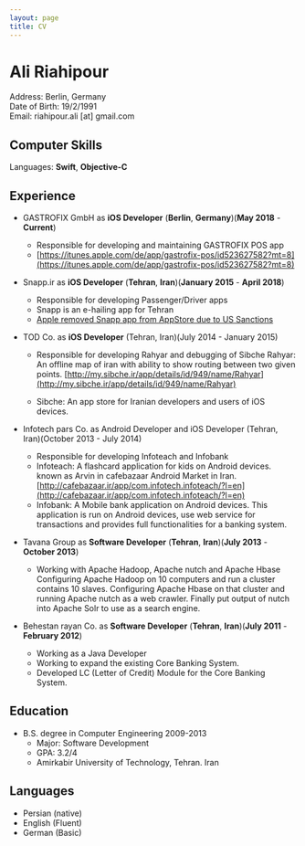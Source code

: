 ```yaml
---
layout: page
title: CV
---
```

# Ali Riahipour

Address: Berlin, Germany<br>
Date of Birth: 19/2/1991<br>
Email: riahipour.ali [at] gmail.com

## Computer Skills

Languages: **Swift**, **Objective-C**<br>

## Experience

* GASTROFIX GmbH as **iOS Developer** (**Berlin**, **Germany**)(**May 2018** - **Current**)

  * Responsible for developing and maintaining GASTROFIX POS app
  * [https://itunes.apple.com/de/app/gastrofix-pos/id523627582?mt=8](https://itunes.apple.com/de/app/gastrofix-pos/id523627582?mt=8)

* Snapp.ir as **iOS Developer** (**Tehran**, **Iran**)(**January 2015** - **April 2018**)

  * Responsible for developing Passenger/Driver apps
  * Snapp is an e-hailing app for Tehran
  * [Apple removed Snapp app from AppStore due to US Sanctions](https://www.theverge.com/2017/8/25/16201434/apple-iran-app-store-removal-sanctions-trump)

* TOD Co. as **iOS Developer** (Tehran, Iran)(July 2014 - January 2015)

  * Responsible for developing Rahyar and debugging of Sibche
Rahyar: An offline map of iran with ability to show routing between two given points. 
[http://my.sibche.ir/app/details/id/949/name/Rahyar](http://my.sibche.ir/app/details/id/949/name/Rahyar)

  * Sibche: An app store for Iranian developers and users of iOS devices.
* Infotech pars Co. as Android Developer and iOS Developer (Tehran, Iran)(October 2013 - July 2014)

  * Responsible for developing Infoteach and Infobank
  * Infoteach: A flashcard application for kids on Android devices. known as Arvin in cafebazaar Android Market in Iran. 
[http://cafebazaar.ir/app/com.infotech.infoteach/?l=en](http://cafebazaar.ir/app/com.infotech.infoteach/?l=en)
  * Infobank: A Mobile bank application on Android devices. This application is run on Android devices, use web service for transactions and provides full functionalities for a banking system.

* Tavana Group as **Software Developer** (**Tehran**, **Iran**)(**July 2013** - **October 2013**)

  * Working with Apache Hadoop, Apache nutch and Apache Hbase
Configuring Apache Hadoop on 10 computers and run a cluster contains 10 slaves. Configuring Apache Hbase on that cluster and running Apache nutch as a web crawler. Finally put output of nutch into Apache Solr to use as a search engine.

* Behestan rayan Co. as **Software Developer** (**Tehran**, **Iran**)(**July 2011** - **February 2012**)
  
  * Working as a Java Developer
  * Working to expand the existing Core Banking System.
  * Developed LC (Letter of Credit) Module for the Core Banking System.

## Education

* B.S. degree in Computer Engineering 2009-2013
  * Major: Software Development
  * GPA: 3.2/4
  * Amirkabir University of Technology, Tehran. Iran

## Languages

* Persian (native)
* English (Fluent)
* German (Basic)
